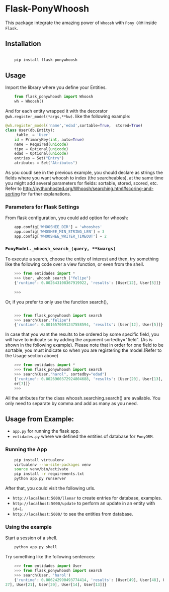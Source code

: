 # Flask-PonyWhoosh
This package integrate the amazing power of `Whoosh` with `Pony ORM` inside  `Flask`.

## Installation

```python

    pip install flask-ponywhoosh
```

## Usage
Import the library where you define your Entities.

```python 
    from flask_ponywhoosh import Whoosh
    wh = Whoosh()
```
And for each entity wrapped it with the decorator `@wh.register_model(*args,**kw)`. like the following example:


```python
@wh.register_model('name','edad',sortable=True,  stored=True)
class User(db.Entity):
    _table_ = 'User'
    id = PrimaryKey(int, auto=True)
    name = Required(unicode)
    tipo = Optional(unicode)
    edad = Optional(unicode)
    entries = Set("Entry")
    atributos = Set("Atributos")
```

As you  coudl see  in the previous example, you should declare  as strings the fields where you want whoosh to index (the searcheables), at the same time you might  add several parameters for fields: sortable, stored, scored, etc. Refer to http://pythonhosted.org/Whoosh/searching.html#scoring-and-sorting for further explanations. 

### Parameters for Flask Settings

From flask configuration, you could add option for whoosh:

```python
    app.config['WHOOSHEE_DIR'] = 'whooshes'
    app.config['WHOSHEE_MIN_STRING_LEN'] = 3
    app.config['WHOOSHEE_WRITER_TIMEOUT'] = 2
```

### `PonyModel._whoosh_search_(query, **kwargs)`
To execute a search, choose the entity of interest and then, try something like the following code over a view function, or even from the shell.

```python
    >>> from entidades import *
    >>> User._whoosh_search_("felipe")
    {'runtime': 0.002643108367919922, 'results': [User[12], User[5]]}
   
    >>>
```
Or, if you prefer to only use the function search(),

```python

    >>> from flask_ponywhoosh import search
    >>> search(User,"felipe")
    {'runtime': 0.0016570091247558594, 'results': [User[12], User[5]]}


```


In case that you want the results to be ordered by some specific field, you will have to indicate so by adding the argument sortedby="field". (As is shown in the following example). Please note that in order for one field to be sortable, you must indicate so when you are registering the model.(Refer to the Usage section above)

```python
    >>> from entidades import *
    >>> from flask_ponywhoosh import search
    >>> search(User,"harol", sortedby="edad")
    {'runtime': 0.0026960372924804688, 'results': [User[20], User[13], User[6], User[21], User[14], Us
    er[7]]}
    >>>
```
All the atributes for the class whoosh.searching.search() are available. You only need to separate by comma and add as many as you need. 

## Usage from Example:

-   `app.py` for running the flask app.
-   `entidades.py` where we defined the entities of database for `PonyORM`.

### Running the App


```bash
    pip install virtualenv
    virtualenv --no-site-packages venv
    source venv/bin/activate
    pip install -r requirements.txt
    python app.py runserver

```

After that, you could visit the following urls.
-   `http://localhost:5000/llenar` to create entries for database, examples.
-   `http://localhost:5000/update` to perform an update in an entity with `id=1`.
-   `http://localhost:5000/` to see the entities from database.


### Using the example

Start a session of a shell.

```bash
    python app.py shell
```

Try something like the following sentences:

```python
    >>> from entidades import User
    >>> from flask_ponywhoosh import search
    >>> search(User, 'harol')
    {'runtime': 0.006242990493774414, 'results': [User[49], User[48], User[35], User[34], User[28], User[
27], User[21], User[20], User[14], User[13]]}
```
